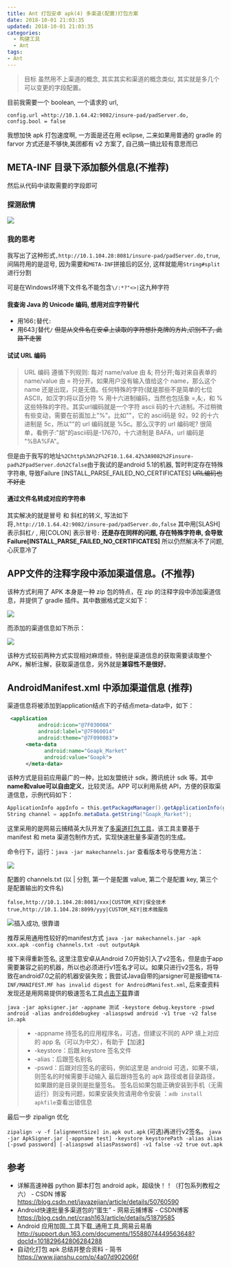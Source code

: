 ```yaml
---
title: Ant 打包安卓 apk(4) 多渠道(配置)打包方案
date: 2018-10-01 21:03:35
updated: 2018-10-01 21:03:35
categories:
  - 构建工具
  - Ant
tags:
- Ant
---
```


> 目标 虽然用不上渠道的概念, 其实其实和渠道的概念类似, 其实就是多几个可以变更的字段配置。

目前我需要一个 boolean, 一个请求的 url,

```properties
config.url =http://10.1.64.42:9082/insure-pad/padServer.do,
config.bool = false
```

我想加快 apk 打包速度啊, 一方面是还在用 eclipse, 二来如果用普通的 gradle 的 farvor 方式还是不够快,美团都有 v2 方案了, 自己搞一搞比较有意思而已

## META-INF 目录下添加额外信息(不推荐)

然后从代码中读取需要的字段即可

### 探测敌情

![](https://upload-images.jianshu.io/upload_images/1662509-090b0f1ff9def401.png?imageMogr2/auto-orient/strip%7CimageView2/2/w/1240)

### 我的思考

我写出了这种形式`,http://10.1.104.28:8081/insure-pad/padServer.do,true`, 间隔符用的是逗号, 因为需要和`META-INF`拼接后的区分,  这样就能用`String#split`进行分割

可是在Windows环境下文件名不能包含`\/:*?"<>|`这九种字符

#### 我查询 Java 的 Unicode 编码, 想用对应字符替代

* 用166`¦`替代`:`
* 用643`ʃ`替代`/`
~~但是从文件名在安卓上读取的字符想扑克牌的方片,识别不了, 此路不走罢~~

#### 试试 URL 编码

> URL 编码 遵循下列规则: 每对 name/value 由 &; 符分开;每对来自表单的 name/value 由 = 符分开。如果用户没有输入值给这个 name，那么这个 name 还是出现，只是无值。任何特殊的字符(就是那些不是简单的七位 ASCII，如汉字)将以百分符 % 用十六进制编码，当然也包括象 =,&;，和 % 这些特殊的字符。其实url编码就是一个字符 ascii 码的十六进制。不过稍微有些变动，需要在前面加上"%"。比如"\"，它的 ascii码是 92，92 的十六进制是 5c，所以"\"的 url 编码就是 %5c。那么汉字的 url 编码呢? 很简单，看例子:"胡"的ascii码是-17670，十六进制是 BAFA，url 编码是 "%BA%FA"。

但是由于我写的地址`%2Chttp%3A%2F%2F10.1.64.42%3A9082%2Finsure-pad%2FpadServer.do%2Cfalse`由于我试的是android 5.1的机器, 暂时判定存在特殊字符串, 导致Failure [INSTALL_PARSE_FAILED_NO_CERTIFICATES]
~~URL编码也不好走~~

#### 通过文件名转成对应的字符串

其实解决的就是冒号 和 斜杠的转义, 写法如下
将`,http://10.1.64.42:9082/insure-pad/padServer.do,false`
其中用[SLASH]  表示斜杠`/` , 用[COLON] 表示冒号`:`
**还是存在同样的问题, 存在特殊字符串, 会导致 Failure[INSTALL_PARSE_FAILED_NO_CERTIFICATES]**
所以仍然解决不了问题, 心灰意冷了

## APP文件的注释字段中添加渠道信息。(不推荐)

该种方式利用了 APK 本身是一种 zip 包的特点，在 zip 的注释字段中添加渠道信息，并提供了 gradle 插件。其中数据格式定义如下：

![](https://upload-images.jianshu.io/upload_images/1662509-3fec8266f79b4604.png?imageMogr2/auto-orient/strip%7CimageView2/2/w/1240)

而添加的渠道信息如下所示：

![](https://upload-images.jianshu.io/upload_images/1662509-9b428a82b8fa0655.png?imageMogr2/auto-orient/strip%7CimageView2/2/w/1240)

该种方式较前两种方式实现相对麻烦些，特别是渠道信息的获取需要读取整个APK，解析注解，获取渠道信息，另外就是**兼容性不是很好**。

## AndroidManifest.xml 中添加渠道信息 (推荐)

渠道信息将被添加到application结点下的子结点meta-data中，如下：

```xml
 <application
          android:icon="@7F03000A"
          android:label="@7F060014"
          android:theme="@7F090083">
      <meta-data
            android:name="Goapk_Market"
            android:value="Goapk">
      </meta-data>
```

该种方式是目前应用最广的一种，比如友盟统计 sdk，腾讯统计 sdk 等。其中**name和value可以自由定义**，比较灵活。APP 可以利用系统 API，方便的获取渠道信息，示例代码如下：

```java
ApplicationInfo appInfo = this.getPackageManager().getApplicationInfo(getPackageName(), PackageManager.GET_META_DATA);
String channel = appInfo.metaData.getString("Goapk_Market");
```

这里采用的是网易云捕精英大队开发了[多渠道打包工具](http://crash-public-online.nos.netease.com/makechannels.zip)，该工具主要基于 manifest 和 meta 渠道包制作方式，实现快速批量多渠道包的生成。

命令行下，运行：`java -jar makechannels.jar` 查看版本号与使用方法：

![](https://upload-images.jianshu.io/upload_images/1662509-cf07de8b17c65440.png?imageMogr2/auto-orient/strip%7CimageView2/2/w/1240)

配置的 channels.txt (以 | 分割, 第一个是配置 value, 第二个是配置 key, 第三个是配置输出的文件名)

```text
false,http://10.1.104.28:8081/xxx|CUSTOM_KEY|保全技术
true,http://10.1.104.28:8099/yyy|CUSTOM_KEY|技术微服务
```

![插入成功, 很靠谱](https://upload-images.jianshu.io/upload_images/1662509-8bd0267ec6a520c0.png?imageMogr2/auto-orient/strip%7CimageView2/2/w/1240)

推荐采用通用性较好的manifest方式
`java -jar makechannels.jar -apk xxx.apk -config channels.txt -out outputApk`

接下来得重新签名, 这里注意安卓从Android 7.0开始引入了v2签名，但是由于app需要兼容之前的机器，所以也必须进行v1签名才可以。如果只进行v2签名，将导致在android7.0之前的机器安装失败；我尝试Java自带的jarsigner可是报错`META-INF/MANIFEST.MF has invalid digest for AndroidManifest.xml`, 后来查资料发现还是用网易提供的极速签名工具[点击下载](http://nsmobile-pub-online.nos.netease.com/apksigner.rar)靠谱

`java -jar apksigner.jar -appname 测试 -keystore debug.keystore -pswd android -alias androiddebugkey -aliaspswd android -v1 true -v2 false in.apk`

> * -appname 待签名的应用程序名，可选，但建议不同的 APP 填上对应的 app 名（可以为中文），有助于【加速】
> * -keystore：后跟.keystore 签名文件
> * -alias：后跟签名别名
> * -pswd：后跟对应签名的密码，例如这里是 android 可选，如果不填，则签名的时候需要手动输入
> 最后跟待签名的 apk 路径或者目录路径，如果跟的是目录则是批量签名。
签名后如果包能正确安装到手机（无需运行）则没有问题，如果安装失败请用命令安装 ：`adb install apkfile`查看出错信息

最后一步 zipalign 优化

`zipalign -v -f [alignmentSize] in.apk out.apk`
(可选)再进行v2签名。
`java -jar ApkSigner.jar [-appname test] -keystore keystorePath -alias alias [-pswd password] [-aliaspswd aliasPassword] -v1 false -v2 true out.apk`

## 参考

* 详解高速神器 python 脚本打包 android apk，超级快！！（打包系列教程之六） - CSDN 博客
<https://blog.csdn.net/javazejian/article/details/50760590>
* Android快速批量多渠道包的“蛋生” - 网易云捕博客 - CSDN博客
<https://blog.csdn.net/crash163/article/details/51879585>
* Android 应用加固_工具下载_通用工具_网易云易盾
<http://support.dun.163.com/documents/15588074449563648?docId=101829642806284288>
* 自动化打包 apk 总结并整合资料 - 简书
<https://www.jianshu.com/p/4a07d902066f>
